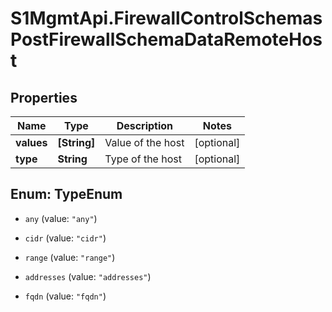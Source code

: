 # S1MgmtApi.FirewallControlSchemasPostFirewallSchemaDataRemoteHost

## Properties
Name | Type | Description | Notes
------------ | ------------- | ------------- | -------------
**values** | **[String]** | Value of the host | [optional] 
**type** | **String** | Type of the host | [optional] 


<a name="TypeEnum"></a>
## Enum: TypeEnum


* `any` (value: `"any"`)

* `cidr` (value: `"cidr"`)

* `range` (value: `"range"`)

* `addresses` (value: `"addresses"`)

* `fqdn` (value: `"fqdn"`)




